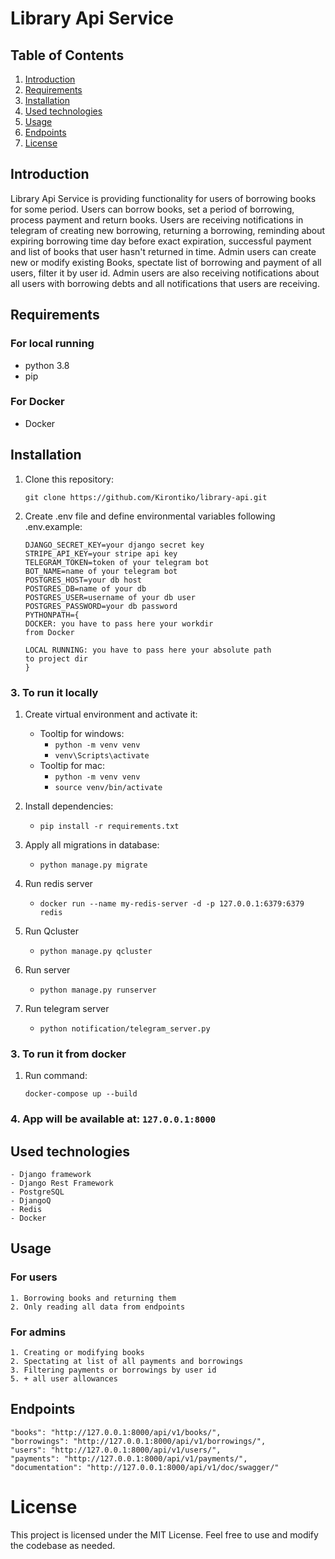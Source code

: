 # Library Api Service

## Table of Contents
 1. [Introduction](#introduction)
 2. [Requirements](#requirements)
 3. [Installation](#installation)
 4. [Used technologies](#used-technologies)
 5. [Usage](#usage)
 6. [Endpoints](#endpoints) 
 7. [License](#license) 


## Introduction
Library Api Service is providing functionality for users of borrowing books
for some period. Users can borrow books, set a period of borrowing, 
process payment and return books. Users are receiving notifications in telegram
of creating new borrowing, returning a borrowing, reminding about expiring
borrowing time day before exact expiration, successful payment and list of 
books that user hasn't returned in time. Admin users can create new or modify
existing Books, spectate list of borrowing and payment of all users, filter it
by user id. Admin users are also receiving notifications about all users with 
borrowing debts and all notifications that users are receiving.  

## Requirements
### For local running
* python 3.8
* pip

### For Docker
* Docker

## Installation
1. Clone this repository:

    ```
    git clone https://github.com/Kirontiko/library-api.git
    ```
 2. Create .env file and define environmental variables following .env.example:
    ```
    DJANGO_SECRET_KEY=your django secret key
    STRIPE_API_KEY=your stripe api key
    TELEGRAM_TOKEN=token of your telegram bot
    BOT_NAME=name of your telegram bot
    POSTGRES_HOST=your db host
    POSTGRES_DB=name of your db
    POSTGRES_USER=username of your db user
    POSTGRES_PASSWORD=your db password
    PYTHONPATH={
    DOCKER: you have to pass here your workdir
    from Docker
    
    LOCAL RUNNING: you have to pass here your absolute path
    to project dir
    }
    ```
 ### 3. To run it locally
1. Create virtual environment and activate it:
   * Tooltip for windows:
     - ```python -m venv venv``` 
     - ```venv\Scripts\activate```
   * Tooltip for mac:
     - ```python -m venv venv```
     - ```source venv/bin/activate```

2. Install dependencies:
    - ```pip install -r requirements.txt```
3. Apply all migrations in database:
   - ```python manage.py migrate```
4. Run redis server
   - ```docker run --name my-redis-server -d -p 127.0.0.1:6379:6379 redis```
5. Run Qcluster
   - ```python manage.py qcluster```
6. Run server
   - ```python manage.py runserver```
7. Run telegram server
   - ```python notification/telegram_server.py```
### 3. To run it from docker
1. Run command:
      ```
      docker-compose up --build
      ```
### 4. App will be available at: ```127.0.0.1:8000```

## Used technologies
    - Django framework
    - Django Rest Framework
    - PostgreSQL
    - DjangoQ
    - Redis
    - Docker

## Usage
### For users
    1. Borrowing books and returning them
    2. Only reading all data from endpoints
### For admins
    1. Creating or modifying books
    2. Spectating at list of all payments and borrowings
    3. Filtering payments or borrowings by user id
    5. + all user allowances

## Endpoints
    "books": "http://127.0.0.1:8000/api/v1/books/",
    "borrowings": "http://127.0.0.1:8000/api/v1/borrowings/",
    "users": "http://127.0.0.1:8000/api/v1/users/",
    "payments": "http://127.0.0.1:8000/api/v1/payments/",
    "documentation": "http://127.0.0.1:8000/api/v1/doc/swagger/"

# License
This project is licensed under the MIT License.
Feel free to use and modify the codebase as needed.

